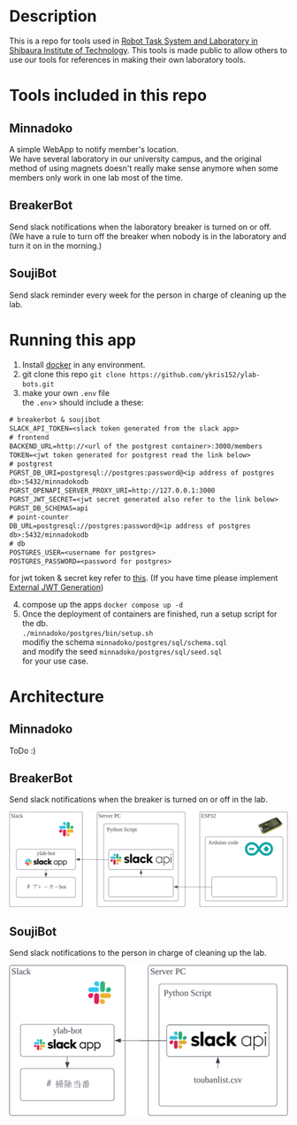 # Description
This is a repo for tools used in [Robot Task System and Laboratory in Shibaura Institute of Technology](https://www.shibaura-it.ac.jp/en/research/laboratory/00242.html).
This tools is made public to allow others to use our tools for references in making their own laboratory tools.

# Tools included in this repo
## Minnadoko 
A simple WebApp to notify member's location. \
We have several laboratory in our university campus, and the original method of using magnets doesn't really make sense anymore when some members only work in one lab most of the time.
## BreakerBot
Send slack notifications when the laboratory breaker is turned on or off. (We have a rule to turn off the breaker when nobody is in the laboratory and turn it on in the morning.)
## SoujiBot
Send slack reminder every week for the person in charge of cleaning up the lab.

# Running this app
1. Install [docker](https://docs.docker.com/engine/install/) in any environment.
2. git clone this repo ```git clone https://github.com/ykris152/ylab-bots.git```
3. make your own <code>.env</code> file \
the <code>.env</code>> should include a these:
```
# breakerbot & soujibot
SLACK_API_TOKEN=<slack token generated from the slack app>
# frontend
BACKEND_URL=http://<url of the postgrest container>:3000/members
TOKEN=<jwt token generated for postgrest read the link below>
# postgrest
PGRST_DB_URI=postgresql://postgres:password@<ip address of postgres db>:5432/minnadokodb
PGRST_OPENAPI_SERVER_PROXY_URI=http://127.0.0.1:3000
PGRST_JWT_SECRET=<jwt secret generated also refer to the link below>
PGRST_DB_SCHEMAS=api
# point-counter
DB_URL=postgresql://postgres:password@<ip address of postgres db>:5432/minnadokodb
# db
POSTGRES_USER=<username for postgres>
POSTGRES_PASSWORD=<password for postgres>
```
for jwt token & secret key refer to [this](https://postgrest.org/en/v12/references/auth.html). (If you have time please implement [External JWT Generation](https://postgrest.org/en/v12/integrations/jwt_gen.html))

4. compose up the apps ```docker compose up -d```
5. Once the deployment of containers are finished, run a setup script for the db. \
<code>./minnadoko/postgres/bin/setup.sh</code> \
modifiy the schema <code>minnadoko/postgres/sql/schema.sql</code> \
and modify the seed <code>minnadoko/postgres/sql/seed.sql</code> \
for your use case.

# Architecture
## Minnadoko
ToDo :)
## BreakerBot
Send slack notifications when the breaker is turned on or off in the lab.

![BreakerBot Architecture](assets/images/BreakerBot.svg "BreakerBot")

## SoujiBot
Send slack notifications to the person in charge of cleaning up the lab.

![SoujiBot Architecture](assets/images/SoujiBot.svg "SoujiBot")